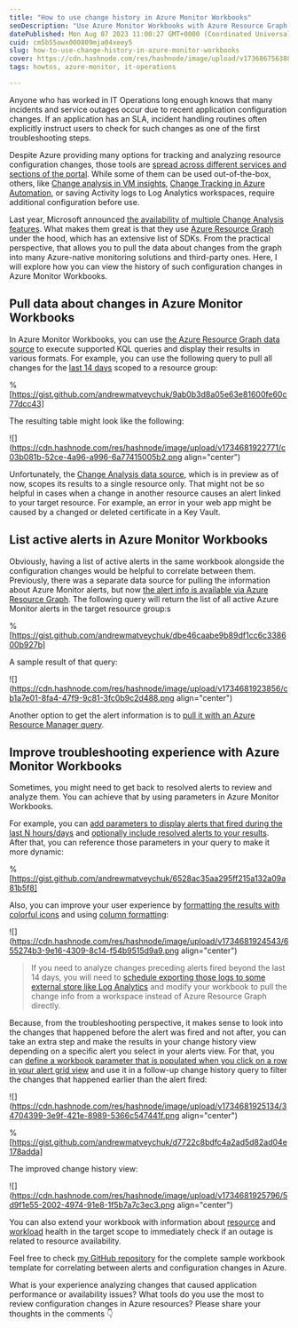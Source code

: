 ```yaml
---
title: "How to use change history in Azure Monitor Workbooks"
seoDescription: "Use Azure Monitor Workbooks with Azure Resource Graph to track and analyze configuration changes for better troubleshooting and incident management"
datePublished: Mon Aug 07 2023 11:00:27 GMT+0000 (Coordinated Universal Time)
cuid: cm5b55owx000809mja04xeey5
slug: how-to-use-change-history-in-azure-monitor-workbooks
cover: https://cdn.hashnode.com/res/hashnode/image/upload/v1736867563882/ac1c9114-6c53-4549-b965-40b18395b3f2.png
tags: howtos, azure-monitor, it-operations

---
```


Anyone who has worked in IT Operations long enough knows that many incidents and service outages occur due to recent application configuration changes. If an application has an SLA, incident handling routines often explicitly instruct users to check for such changes as one of the first troubleshooting steps.

Despite Azure providing many options for tracking and analyzing resource configuration changes, those tools are [spread across different services and sections of the portal](https://learn.microsoft.com/en-us/azure/azure-monitor/change/change-analysis#change-analysis-architecture). While some of them can be used out-of-the-box, others, like [Change analysis in VM insights](https://learn.microsoft.com/en-us/azure/azure-monitor/vm/vminsights-change-analysis), [Change Tracking in Azure Automation](https://learn.microsoft.com/en-us/azure/automation/change-tracking/overview), or saving Activity logs to Log Analytics workspaces, require additional configuration before use.

Last year, Microsoft announced [the availability of multiple Change Analysis features](https://techcommunity.microsoft.com/t5/azure-observability-blog/change-analysis-ga-announcement/ba-p/3613302). What makes them great is that they use [Azure Resource Graph](https://learn.microsoft.com/en-us/azure/governance/resource-graph/how-to/get-resource-changes) under the hood, which has an extensive list of SDKs. From the practical perspective, that allows you to pull the data about changes from the graph into many Azure-native monitoring solutions and third-party ones. Here, I will explore how you can view the history of such configuration changes in Azure Monitor Workbooks.

## Pull data about changes in Azure Monitor Workbooks

In Azure Monitor Workbooks, you can use [the Azure Resource Graph data source](https://learn.microsoft.com/en-us/azure/azure-monitor/visualize/workbooks-data-sources#azure-resource-graph) to execute supported KQL queries and display their results in various formats. For example, you can use the following query to pull all changes for the [last 14 days](https://learn.microsoft.com/en-us/azure/governance/resource-graph/how-to/get-resource-changes?#best-practices) scoped to a resource group:

%[https://gist.github.com/andrewmatveychuk/9ab0b3d8a05e63e81600fe60c77dcc43] 

The resulting table might look like the following:

![](https://cdn.hashnode.com/res/hashnode/image/upload/v1734681922771/c03b081b-52ce-4a96-a996-6a77415005b2.png align="center")

Unfortunately, the [Change Analysis data source](https://learn.microsoft.com/en-us/azure/azure-monitor/visualize/workbooks-data-sources#change-analysis-preview), which is in preview as of now, scopes its results to a single resource only. That might not be so helpful in cases when a change in another resource causes an alert linked to your target resource. For example, an error in your web app might be caused by a changed or deleted certificate in a Key Vault.

## List active alerts in Azure Monitor Workbooks

Obviously, having a list of active alerts in the same workbook alongside the configuration changes would be helpful to correlate between them. Previously, there was a separate data source for pulling the information about Azure Monitor alerts, but now [the alert info is available via Azure Resource Graph](https://learn.microsoft.com/en-us/azure/governance/resource-graph/samples/samples-by-category?tabs=azure-cli#view-recent-azure-monitor-alerts). The following query will return the list of all active Azure Monitor alerts in the target resource group:s

%[https://gist.github.com/andrewmatveychuk/dbe46caabe9b89df1cc6c338600b927b] 

A sample result of that query:

![](https://cdn.hashnode.com/res/hashnode/image/upload/v1734681923856/cb1a7e01-8fa4-47f9-9c81-3fc0b9c2d488.png align="center")

Another option to get the alert information is to [pull it with an Azure Resource Manager query](https://learn.microsoft.com/en-us/azure/azure-monitor/visualize/workbooks-commonly-used-components#use-azure-resource-manager-to-retrieve-alerts-in-a-subscription).

## Improve troubleshooting experience with Azure Monitor Workbooks

Sometimes, you might need to get back to resolved alerts to review and analyze them. You can achieve that by using parameters in Azure Monitor Workbooks.

For example, you can [add parameters to display alerts that fired during the last N hours/days](https://learn.microsoft.com/en-us/azure/azure-monitor/visualize/workbooks-time) and [optionally include resolved alerts to your results](https://learn.microsoft.com/en-us/azure/azure-monitor/visualize/workbooks-dropdowns). After that, you can reference those parameters in your query to make it more dynamic:

%[https://gist.github.com/andrewmatveychuk/6528ac35aa295ff215a132a09a81b5f8] 

Also, you can improve your user experience by [formatting the results with colorful icons](https://learn.microsoft.com/en-us/azure/azure-monitor/visualize/workbooks-commonly-used-components#traffic-light-icons) and using [column formatting](https://learn.microsoft.com/en-us/azure/azure-monitor/visualize/workbooks-grid-visualizations#style-a-grid-column):

![](https://cdn.hashnode.com/res/hashnode/image/upload/v1734681924543/655274b3-9e16-4309-8c14-f54b9515d9a9.png align="center")

> If you need to analyze changes preceding alerts fired beyond the last 14 days, you will need to [schedule exporting those logs to some external store like Log Analytics](https://learn.microsoft.com/en-us/azure/governance/resource-graph/tutorials/logic-app-calling-arg) and modify your workbook to pull the change info from a workspace instead of Azure Resource Graph directly.

Because, from the troubleshooting perspective, it makes sense to look into the changes that happened before the alert was fired and not after, you can take an extra step and make the results in your change history view depending on a specific alert you select in your alerts view. For that, you can [define a workbook parameter that is populated when you click on a row in your alert grid view](https://learn.microsoft.com/en-us/azure/azure-monitor/visualize/workbooks-configurations#set-up-a-grid-row-click) and use it in a follow-up change history query to filter the changes that happened earlier than the alert fired:

![](https://cdn.hashnode.com/res/hashnode/image/upload/v1734681925134/34704399-3e9f-421e-8989-5366c547441f.png align="center")

%[https://gist.github.com/andrewmatveychuk/d7722c8bdfc4a2ad5d82ad04e178adda] 

The improved change history view:

![](https://cdn.hashnode.com/res/hashnode/image/upload/v1734681925796/5d9f1e55-2002-4974-91e8-1f5b7a7c3ec3.png align="center")

You can also extend your workbook with information about [resource](https://learn.microsoft.com/en-us/azure/azure-monitor/visualize/workbooks-data-sources#azure-resource-health) and [workload](https://learn.microsoft.com/en-us/azure/azure-monitor/visualize/workbooks-data-sources#workload-health) health in the target scope to immediately check if an outage is related to resource availability.

Feel free to check [my GitHub repository](https://github.com/andrewmatveychuk/azure.monitor/tree/master/workbooks) for the complete sample workbook template for correlating between alerts and configuration changes in Azure.

What is your experience analyzing changes that caused application performance or availability issues? What tools do you use the most to review configuration changes in Azure resources? Please share your thoughts in the comments 👇